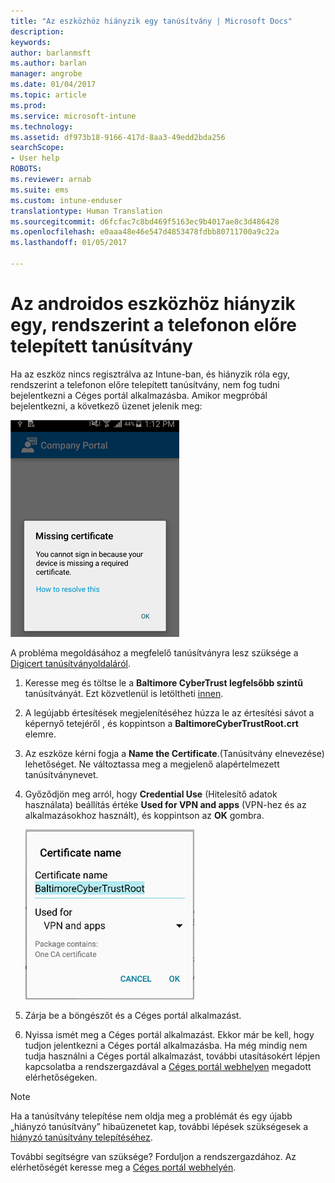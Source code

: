 ```yaml
---
title: "Az eszközhöz hiányzik egy tanúsítvány | Microsoft Docs"
description: 
keywords: 
author: barlanmsft
ms.author: barlan
manager: angrobe
ms.date: 01/04/2017
ms.topic: article
ms.prod: 
ms.service: microsoft-intune
ms.technology: 
ms.assetid: df973b18-9166-417d-8aa3-49edd2bda256
searchScope:
- User help
ROBOTS: 
ms.reviewer: arnab
ms.suite: ems
ms.custom: intune-enduser
translationtype: Human Translation
ms.sourcegitcommit: d6fcfac7c8bd469f5163ec9b4017ae8c3d486428
ms.openlocfilehash: e0aaa48e46e547d4853478fdbb80711700a9c22a
ms.lasthandoff: 01/05/2017

---
```


# <a name="your-android-device-is-missing-a-certificate-that-usually-comes-installed-on-your-phone"></a>Az androidos eszközhöz hiányzik egy, rendszerint a telefonon előre telepített tanúsítvány

Ha az eszköz nincs regisztrálva az Intune-ban, és hiányzik róla egy, rendszerint a telefonon előre telepített tanúsítvány, nem fog tudni bejelentkezni a Céges portál alkalmazásba. Amikor megpróbál bejelentkezni, a következő üzenet jelenik meg:

![képernyőfelvétel-hibaüzenet-hiányzó-tanúsítványról](./media/andr-cert_install-1-cert_missing.png)

A probléma megoldásához a megfelelő tanúsítványra lesz szüksége a [Digicert tanúsítványoldaláról](https://www.digicert.com/digicert-root-certificates.htm).

1. Keresse meg és töltse le a __Baltimore CyberTrust legfelsőbb szintű__ tanúsítványát. Ezt közvetlenül is letöltheti [innen](https://www.digicert.com/CACerts/BaltimoreCyberTrustRoot.crt).

2. A legújabb értesítések megjelenítéséhez húzza le az értesítési sávot a képernyő tetejéről , és koppintson a **BaltimoreCyberTrustRoot.crt** elemre.

3. Az eszköze kérni fogja a **Name the Certificate**.(Tanúsítvány elnevezése) lehetőséget. Ne változtassa meg a megjelenő alapértelmezett tanúsítványnevet.

4. Győződjön meg arról, hogy **Credential Use** (Hitelesítő adatok használata) beállítás értéke **Used for VPN and apps** (VPN-hez és az alkalmazásokhoz használt), és koppintson az **OK** gombra.

    ![képernyőfelvétel-tanúsítvány-neve-párbeszédpanel-Baltimore-tanúsítványnévvel](./media/andr-cert_install-2-add_cert_name.png)

5. Zárja be a böngészőt és a Céges portál alkalmazást.

6. Nyissa ismét meg a Céges portál alkalmazást. Ekkor már be kell, hogy tudjon jelentkezni a Céges portál alkalmazásba. Ha még mindig nem tudja használni a Céges portál alkalmazást, további utasításokért lépjen kapcsolatba a rendszergazdával a [Céges portál webhelyen](http://portal.manage.microsoft.com) megadott elérhetőségeken.

>[!NOTE]
> Ha a tanúsítvány telepítése nem oldja meg a problémát és egy újabb „hiányzó tanúsítvány” hibaüzenetet kap, további lépések szükségesek a [hiányzó tanúsítvány telepítéséhez](your-device-is-missing-an-IT-required-certificate-android.md).

További segítségre van szüksége? Forduljon a rendszergazdához. Az elérhetőségét keresse meg a [Céges portál webhelyén](http://portal.manage.microsoft.com).

